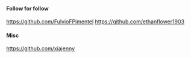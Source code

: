 #### Follow for follow

https://github.com/FulvioFPimentel
https://github.com/ethanflower1903

#### Misc

https://github.com/xiajenny

